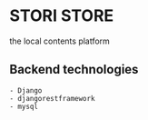 # STORI STORE

the local contents platform

## Backend technologies

    - Django
    - djangorestframework
    - mysql
